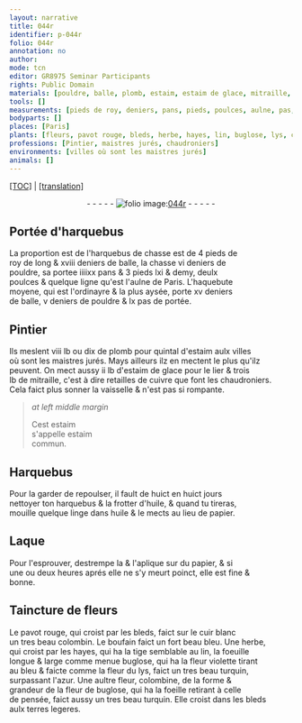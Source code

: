 ```yaml
---
layout: narrative
title: 044r
identifier: p-044r
folio: 044r
annotation: no
author:
mode: tcn
editor: GR8975 Seminar Participants
rights: Public Domain
materials: [pouldre, balle, plomb, estaim, estaim de glace, mitraille, retailles de cuivre que font les chaudroniers, estaim commun, huile, linge, papier, Laque, cuir blanc, boufain]
tools: []
measurements: [pieds de roy, deniers, pans, pieds, poulces, aulne, pas, lb, quintal, huict en huict jours, heures]
bodyparts: []
places: [Paris]
plants: [fleurs, pavot rouge, bleds, herbe, hayes, lin, buglose, lys, colombine, pensée]
professions: [Pintier, maistres jurés, chaudroniers]
environments: [villes où sont les maistres jurés]
animals: []
---
```


<p><a href="{{ site.baseurl }}/normalized/">[TOC]</a> | <a href="{{ site.baseurl }}/texts/p-044r_tl/" target="_blank">[translation]</a></p><div class="folio" align="center">- - - - - <a href="http://gallica.bnf.fr/ark:/12148/btv1b10500001g/f93.image" target="_blank"><img src="https://cu-mkp.github.io/2017-workshop-edition/assets/photo-icon.png" alt="folio image: " style="display:inline-block; margin-bottom:-3px;"/>044r</a> - - - - - </div>  
  

## Portée d'harquebus

 
La proportion <span class="del">est</span> de l'harquebus de chasse est de 4 <span class="ms">pieds de<br/> roy</span> de long & xviii <span class="ms">deniers</span> de balle, la chasse vi <span class="ms">deniers</span> de<br/> <span class="m">pouldre</span>, sa portee iiiixx <span class="ms">pans</span> & 3 <span class="ms">pieds</span> <span class="del">lxi</span> & demy, deulx<br/> <span class="ms">poulces</span> & quelque ligne qu'est l'<span class="ms">aulne</span> de <span class="pl">Paris</span>. L'haquebute<br/> moyene, qui est l'ordinayre & la plus aysée, porte xv <span class="ms">den<span class="exp">iers</span></span><br/> de <span class="m">balle</span>, v <span class="ms">deniers</span> de <span class="m">pouldre</span> & lx <span class="ms">pas</span> de portée.
 
 
  

## <span class="pro">Pintier</span>

 
Ils meslent viii <span class="ms">lb</span> <span class="add">ou dix</span> de <span class="m">plomb</span> pour <span class="ms">quintal</span> d'<span class="m">estaim</span> aulx <span class="env">villes<br/> où sont les <span class="pro">m<span class="exp">aistr</span>e<span class="exp">s</span> jurés</span></span>. Mays ailleurs ilz en mectent le plus qu'ilz<br/> peuvent. On mect aussy ii <span class="ms">lb</span> d'<span class="m">estaim de glace</span> pour le lier & trois<br/> <span class="ms">lb</span> de <span class="m">mitraille</span>, c'est à dire <span class="m">retailles de cuivre que font les <span class="pro">chaudroniers</span></span>.<br/> Cela faict plus <span class="sn">sonner</span> la vaisselle & n'est pas si rompante.
 
> *at left middle margin*
> 
> 
>   Cest <span class="m">estaim</span><br/> s'appelle <span class="m">estaim<br/> commun</span>.
 
 
  

## Harquebus

 
Pour la garder de repoulser, il fault de <span class="ms">huict en huict jours</span><br/> nettoyer ton harquebus & la frotter d'<span class="m">huile</span>, & quand tu tireras, <br/> mouille quelque <span class="m">linge</span> dans <span class="m">huile</span> & le mects au lieu de <span class="m">papier</span>.
 
 
  

## <span class="m">Laque</span>

 
Pour l'esprouver, destrempe la & l'aplique sur du <span class="m">papier</span>, & si <br/> une ou deux <span class="ms"><span class="tmp">heures</span></span> aprés elle ne s'y meurt poinct, elle est fine &<br/> bonne.
 
 
  

## Taincture de <span class="pa">fleurs</span>

 
Le <span class="pa">pavot rouge</span>, qui croist par les <span class="pa">bleds</span>, faict sur le <span class="m">cuir blanc</span><br/> un tres beau colombin. Le <span class="m">boufain</span> faict un fort beau bleu. Une <span class="pa">herbe</span>,<br/> qui croist par les <span class="pa">hayes</span>, qui ha la tige semblable au <span class="pa">lin</span>, la foeuille<br/> longue & large comme menue <span class="pa">buglose</span>, qui ha la fleur violette tirant<br/> au bleu & faicte co<span class="exp">mm</span>e la fleur du <span class="pa">lys</span>, faict un tres beau turquin,<br/> surpassant l'azur. Une aultre fleur, <span class="pa">colombine</span>, de la forme &<br/> grandeur de la fleur de <span class="pa">buglose</span>, qui ha la foeille retirant à celle<br/> de <span class="pa">pensée</span>, faict aussy un tres beau turquin. Elle croist dans les <span class="pa">bleds</span><br/> aulx terres legeres.
 
